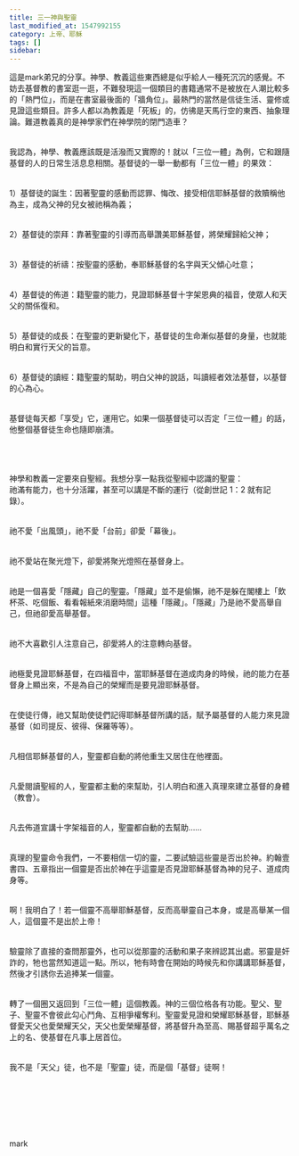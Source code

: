 ```yaml
---
title: 三一神與聖靈
last_modified_at: 1547992155
category: 上帝、耶穌
tags: []
sidebar: 
---
```


<p>這是mark弟兄的分享。<!--more-->神學、教義這些東西總是似乎給人一種死沉沉的感覺。不妨去基督教的書室逛一逛，不難發現這一個類目的書籍通常不是被放在人潮比較多的「熱門位」，而是在書室最後面的「牆角位」。最熱門的當然是信徒生活、靈修或見證這些類目。許多人都以為教義是「死板」的，仿彿是天馬行空的東西、抽象理論。難道教義真的是神學家們在神學院的閉門造車？<br/><br/><br/>我認為，神學、教義應該既是活潑而又實際的！就以「三位一體」為例，它和跟隨基督的人的日常生活息息相關。基督徒的一舉一動都有「三位一體」的果效：<br/><br/><br/>1）基督徒的誕生：因著聖靈的感動而認罪、悔改、接受相信耶穌基督的救贖稱他為主，成為父神的兒女被祂稱為義；<br/><br/><br/>2）基督徒的崇拜：靠著聖靈的引導而高舉讚美耶穌基督，將榮耀歸給父神；<br/><br/><br/>3）基督徒的祈禱：按聖靈的感動，奉耶穌基督的名字與天父傾心吐意；<br/><br/><br/>4）基督徒的佈道：籍聖靈的能力，見證耶穌基督十字架恩典的福音，使眾人和天父的關係復和。<br/><br/><br/>5）基督徒的成長：在聖靈的更新變化下，基督徒的生命漸似基督的身量，也就能明白和實行天父的旨意。<br/><br/><br/>6）基督徒的讀經：籍聖靈的幫助，明白父神的說話，叫讀經者效法基督，以基督的心為心。<br/><br/><br/>基督徒每天都「享受」它，運用它。如果一個基督徒可以否定「三位一體」的話，他整個基督徒生命也隨即崩潰。<br/><br/><br/><br/><br/>神學和教義一定要來自聖經。我想分享一點我從聖經中認識的聖靈：<br/>祂滿有能力，也十分活躍，甚至可以講是不斷的運行（從創世記 1：2 就有記錄）。<br/><br/><br/>祂不愛「出風頭」，祂不愛「台前」卻愛「幕後」。<br/><br/><br/>祂不愛站在聚光燈下，卻愛將聚光燈照在基督身上。<br/><br/><br/>祂是一個喜愛「隱藏」自己的聖靈。「隱藏」並不是偷懶，祂不是躲在閣樓上「飲杯茶、吃個飯、看看報紙來消磨時間」這種「隱藏」。「隱藏」乃是祂不愛高舉自己，但祂卻愛高舉基督。<br/><br/><br/>祂不大喜歡引人注意自己，卻愛將人的注意轉向基督。<br/><br/><br/>祂極愛見證耶穌基督，在四福音中，當耶穌基督在道成肉身的時候，祂的能力在基督身上顯出來，不是為自己的榮耀而是要見證耶穌基督。<br/><br/><br/>在使徒行傳，祂又幫助使徒們記得耶穌基督所講的話，賦予屬基督的人能力來見證基督（如司提反、彼得、保羅等等）。<br/><br/><br/>凡相信耶穌基督的人，聖靈都自動的將他重生又居住在他裡面。<br/><br/><br/>凡愛閱讀聖經的人，聖靈都主動的來幫助，引人明白和進入真理來建立基督的身體（教會）。<br/><br/><br/>凡去佈道宣講十字架福音的人，聖靈都自動的去幫助……<br/><br/><br/>真理的聖靈命令我們，一不要相信一切的靈，二要試驗這些靈是否出於神。約翰壹書四、五章指出一個靈是否出於神在乎這靈是否見證耶穌基督為神的兒子、道成肉身等。<br/><br/><br/>啊！我明白了！若一個靈不高舉耶穌基督，反而高舉靈自己本身，或是高舉某一個人，這個靈不是出於上帝！<br/><br/><br/>驗靈除了直接的查問那靈外，也可以從那靈的活動和果子來辨認其出處。邪靈是奸詐的，牠也當然知道這一點。所以，牠有時會在開始的時候先和你講講耶穌基督，然後才引誘你去追捧某一個靈。<br/><br/><br/>轉了一個圈又返回到「三位一體」這個教義。神的三個位格各有功能。聖父、聖子、聖靈不會彼此勾心鬥角、互相爭權奪利。聖靈愛見證和榮耀耶穌基督，耶穌基督愛天父也愛榮耀天父，天父也愛榮耀基督，將基督升為至高、賜基督超乎萬名之上的名、使基督在凡事上居首位。<br/><br/><br/>我不是「天父」徒，也不是「聖靈」徒，而是個「基督」徒啊！<br/><br/><br/><br/><br/><br/><br/><br/>mark<br/><br/><br/><br/><br/></p>